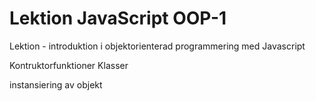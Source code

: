 # Lektion JavaScript OOP-1
Lektion - introduktion i objektorienterad programmering med Javascript

Kontruktorfunktioner
Klasser

instansiering av objekt
